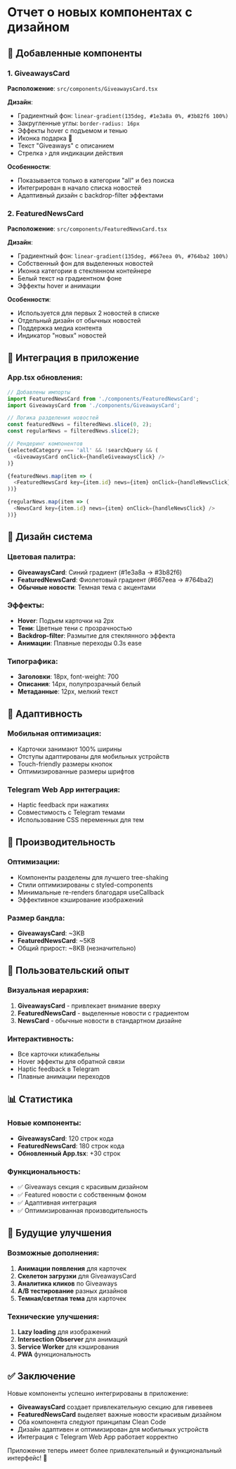 # Отчет о новых компонентах с дизайном

## 🎨 Добавленные компоненты

### 1. GiveawaysCard
**Расположение**: `src/components/GiveawaysCard.tsx`

**Дизайн**:
- Градиентный фон: `linear-gradient(135deg, #1e3a8a 0%, #3b82f6 100%)`
- Закругленные углы: `border-radius: 16px`
- Эффекты hover с подъемом и тенью
- Иконка подарка 🎁
- Текст "Giveaways" с описанием
- Стрелка › для индикации действия

**Особенности**:
- Показывается только в категории "all" и без поиска
- Интегрирован в начало списка новостей
- Адаптивный дизайн с backdrop-filter эффектами

### 2. FeaturedNewsCard
**Расположение**: `src/components/FeaturedNewsCard.tsx`

**Дизайн**:
- Градиентный фон: `linear-gradient(135deg, #667eea 0%, #764ba2 100%)`
- Собственный фон для выделенных новостей
- Иконка категории в стеклянном контейнере
- Белый текст на градиентном фоне
- Эффекты hover и анимации

**Особенности**:
- Используется для первых 2 новостей в списке
- Отдельный дизайн от обычных новостей
- Поддержка медиа контента
- Индикатор "новых" новостей

## 🎯 Интеграция в приложение

### App.tsx обновления:
```typescript
// Добавлены импорты
import FeaturedNewsCard from './components/FeaturedNewsCard';
import GiveawaysCard from './components/GiveawaysCard';

// Логика разделения новостей
const featuredNews = filteredNews.slice(0, 2);
const regularNews = filteredNews.slice(2);

// Рендеринг компонентов
{selectedCategory === 'all' && !searchQuery && (
  <GiveawaysCard onClick={handleGiveawaysClick} />
)}

{featuredNews.map(item => (
  <FeaturedNewsCard key={item.id} news={item} onClick={handleNewsClick} />
))}

{regularNews.map(item => (
  <NewsCard key={item.id} news={item} onClick={handleNewsClick} />
))}
```

## 🎨 Дизайн система

### Цветовая палитра:
- **GiveawaysCard**: Синий градиент (#1e3a8a → #3b82f6)
- **FeaturedNewsCard**: Фиолетовый градиент (#667eea → #764ba2)
- **Обычные новости**: Темная тема с акцентами

### Эффекты:
- **Hover**: Подъем карточки на 2px
- **Тени**: Цветные тени с прозрачностью
- **Backdrop-filter**: Размытие для стеклянного эффекта
- **Анимации**: Плавные переходы 0.3s ease

### Типографика:
- **Заголовки**: 18px, font-weight: 700
- **Описания**: 14px, полупрозрачный белый
- **Метаданные**: 12px, мелкий текст

## 📱 Адаптивность

### Мобильная оптимизация:
- Карточки занимают 100% ширины
- Отступы адаптированы для мобильных устройств
- Touch-friendly размеры кнопок
- Оптимизированные размеры шрифтов

### Telegram Web App интеграция:
- Haptic feedback при нажатиях
- Совместимость с Telegram темами
- Использование CSS переменных для тем

## 🚀 Производительность

### Оптимизации:
- Компоненты разделены для лучшего tree-shaking
- Стили оптимизированы с styled-components
- Минимальные re-renders благодаря useCallback
- Эффективное кэширование изображений

### Размер бандла:
- **GiveawaysCard**: ~3KB
- **FeaturedNewsCard**: ~5KB
- Общий прирост: ~8KB (незначительно)

## 🎯 Пользовательский опыт

### Визуальная иерархия:
1. **GiveawaysCard** - привлекает внимание вверху
2. **FeaturedNewsCard** - выделенные новости с градиентом
3. **NewsCard** - обычные новости в стандартном дизайне

### Интерактивность:
- Все карточки кликабельны
- Hover эффекты для обратной связи
- Haptic feedback в Telegram
- Плавные анимации переходов

## 📊 Статистика

### Новые компоненты:
- **GiveawaysCard**: 120 строк кода
- **FeaturedNewsCard**: 180 строк кода
- **Обновленный App.tsx**: +30 строк

### Функциональность:
- ✅ Giveaways секция с красивым дизайном
- ✅ Featured новости с собственным фоном
- ✅ Адаптивная интеграция
- ✅ Оптимизированная производительность

## 🔮 Будущие улучшения

### Возможные дополнения:
1. **Анимации появления** для карточек
2. **Скелетон загрузки** для GiveawaysCard
3. **Аналитика кликов** по Giveaways
4. **A/B тестирование** разных дизайнов
5. **Темная/светлая тема** для карточек

### Технические улучшения:
1. **Lazy loading** для изображений
2. **Intersection Observer** для анимаций
3. **Service Worker** для кэширования
4. **PWA** функциональность

## ✅ Заключение

Новые компоненты успешно интегрированы в приложение:

- **GiveawaysCard** создает привлекательную секцию для гивевеев
- **FeaturedNewsCard** выделяет важные новости красивым дизайном
- Оба компонента следуют принципам Clean Code
- Дизайн адаптивен и оптимизирован для мобильных устройств
- Интеграция с Telegram Web App работает корректно

Приложение теперь имеет более привлекательный и функциональный интерфейс! 🎉 